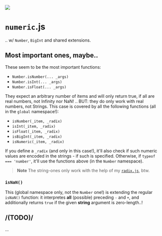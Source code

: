 <img src="https://kekse.biz/github.php?draw&text=`Numeric`&override=github:v4" />

# `numeric`.js
.. w/ `Number`, `BigInt` and shared extensions.

## Most important ones, maybe..
These seem to be the most important functions:

* `Number.isNumber(... _args)`
* `Number.isInt(... _args)`
* `Number.isFloat(... _args)`

They expect an arbitrary number of items and will only return true,
if all are real numbers, not Infinity nor NaN! .. BUT: they do only
work with real numbers, not Strings. This case is covered by all the
following functions (all in the `global` namespace!):

* `isNumber(_item, _radix)`
* `isInt(_item, _radix)`
* `isFloat(_item, _radix)`
* `isBigInt(_item, _radix)`
* `isNumeric(_item, _radix)`

If you define a `_radix` (and only in this case!), it'll also check if such numeric values
are encoded in the strings - if such is specified. Otherwise, if `typeof === 'number'`, it'll
use the functions above (in the `Number` namespace).

> **Note**
> The string-ones only work with the help of my [`radix.js`](../radix.md), btw.

### **`isNaN()`**
This (global namespace only, not the `Number` one!) is extending the regular
`isNaN()` function: it interpretes **all** (possible) preceding `-` and `+`,
and additionally returns `true` if the given **string** argument is zero-length..!

## /(TODO)/
...
